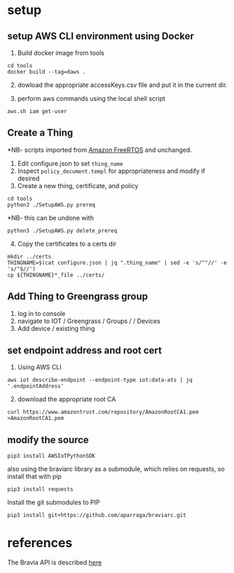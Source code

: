 # setup



## setup AWS CLI environment using Docker 
1. Build docker image from tools 
```
cd tools
docker build --tag=daws .
```

2. dowload the appropriate accessKeys.csv file and put it in the current dir.

3. perform aws commands using the local shell script
```
aws.sh iam get-user
```
## Create a Thing
*NB- scripts imported from [Amazon FreeRTOS](https://github.com/aws/amazon-freertos) and unchanged. 

1. Edit configure.json to set `thing_name`
2. Inspect `policy_document.templ` for appropriateness and modify if desired
3. Create a new thing, certificate, and policy
```
cd tools
python3 ./SetupAWS.py prereq
```
*NB- this can be undone with
```
python3 ./SetupAWS.py delete_prereq
```
4. Copy the certificates to a certs dir
```
mkdir ../certs
THINGNAME=$(cat configure.json | jq ".thing_name" | sed -e 's/^"//' -e 's/"$//')
cp ${THINGNAME}*_file ../certs/
```

## Add Thing to Greengrass group
1. log in to console
2. navigate to IOT / Greengrass / Groups / <group name> / Devices
3. Add device / existing thing

## set endpoint address and root cert
1. Using AWS CLI
```
aws iot describe-endpoint --endpoint-type iot:data-ats | jq '.endpointAddress' 
```
2. download the appropriate root CA 
```
curl https://www.amazontrust.com/repository/AmazonRootCA1.pem >AmazonRootCA1.pem
```



## modify the source
```
pip3 install AWSIoTPythonSDK
```

also using the braviarc library as a submodule, which relies on requests, so install that with pip
```
pip3 install requests
```

Install the git submodules to PIP
```
pip3 install git+https://github.com/aparraga/braviarc.git
```



# references
The Bravia API is described [here](https://pro-bravia.sony.net/develop/integrate/rest-api/spec/getting-started/)

